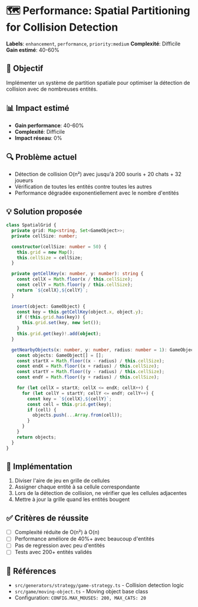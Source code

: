 # 🗺️ Performance: Spatial Partitioning for Collision Detection

**Labels**: `enhancement`, `performance`, `priority:medium`
**Complexité**: Difficile
**Gain estimé**: 40-60%

## 🎯 Objectif
Implémenter un système de partition spatiale pour optimiser la détection de collision avec de nombreuses entités.

## 📊 Impact estimé
- **Gain performance**: 40-60%
- **Complexité**: Difficile
- **Impact réseau**: 0%

## 🔍 Problème actuel
- Détection de collision O(n²) avec jusqu'à 200 souris + 20 chats + 32 joueurs
- Vérification de toutes les entités contre toutes les autres
- Performance dégradée exponentiellement avec le nombre d'entités

## 💡 Solution proposée
```typescript
class SpatialGrid {
  private grid: Map<string, Set<GameObject>>;
  private cellSize: number;

  constructor(cellSize: number = 50) {
    this.grid = new Map();
    this.cellSize = cellSize;
  }

  private getCellKey(x: number, y: number): string {
    const cellX = Math.floor(x / this.cellSize);
    const cellY = Math.floor(y / this.cellSize);
    return `${cellX},${cellY}`;
  }

  insert(object: GameObject) {
    const key = this.getCellKey(object.x, object.y);
    if (!this.grid.has(key)) {
      this.grid.set(key, new Set());
    }
    this.grid.get(key)!.add(object);
  }

  getNearbyObjects(x: number, y: number, radius: number = 1): GameObject[] {
    const objects: GameObject[] = [];
    const startX = Math.floor((x - radius) / this.cellSize);
    const endX = Math.floor((x + radius) / this.cellSize);
    const startY = Math.floor((y - radius) / this.cellSize);
    const endY = Math.floor((y + radius) / this.cellSize);

    for (let cellX = startX; cellX <= endX; cellX++) {
      for (let cellY = startY; cellY <= endY; cellY++) {
        const key = `${cellX},${cellY}`;
        const cell = this.grid.get(key);
        if (cell) {
          objects.push(...Array.from(cell));
        }
      }
    }
    return objects;
  }
}
```

## 🔧 Implémentation
1. Diviser l'aire de jeu en grille de cellules
2. Assigner chaque entité à sa cellule correspondante
3. Lors de la détection de collision, ne vérifier que les cellules adjacentes
4. Mettre à jour la grille quand les entités bougent

## ✅ Critères de réussite
- [ ] Complexité réduite de O(n²) à O(n)
- [ ] Performance améliore de 40%+ avec beaucoup d'entités
- [ ] Pas de regression avec peu d'entités
- [ ] Tests avec 200+ entités validés

## 🔗 Références
- `src/generators/strategy/game-strategy.ts` - Collision detection logic
- `src/game/moving-object.ts` - Moving object base class
- Configuration: `CONFIG.MAX_MOUSES: 200, MAX_CATS: 20`
